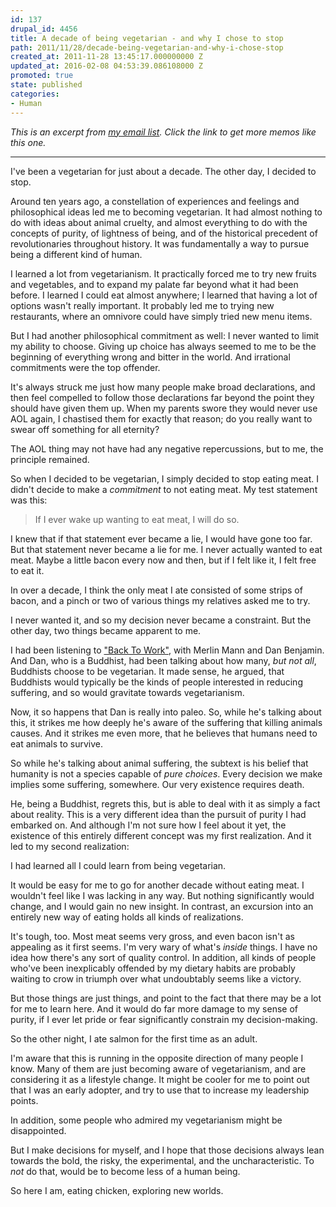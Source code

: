 ```yaml
---
id: 137
drupal_id: 4456
title: A decade of being vegetarian - and why I chose to stop
path: 2011/11/28/decade-being-vegetarian-and-why-i-chose-stop
created_at: 2011-11-28 13:45:17.000000000 Z
updated_at: 2016-02-08 04:53:39.086108000 Z
promoted: true
state: published
categories:
- Human
---
```

_This is an excerpt from [my email list](http://micahredding.com/list). Click the link to get more memos like this one._

---  
  
  

I've been a vegetarian for just about a decade. The other day, I decided to stop.

Around ten years ago, a constellation of experiences and feelings and philosophical ideas led me to becoming vegetarian. It had almost nothing to do with ideas about animal cruelty, and almost everything to do with the concepts of purity, of lightness of being, and of the historical precedent of revolutionaries throughout history. It was fundamentally a way to pursue being a different kind of human.

I learned a lot from vegetarianism. It practically forced me to try new fruits and vegetables, and to expand my palate far beyond what it had been before. I learned I could eat almost anywhere; I learned that having a lot of options wasn't really important. It probably led me to trying new restaurants, where an omnivore could have simply tried new menu items.

But I had another philosophical commitment as well: I never wanted to limit my ability to choose. Giving up choice has always seemed to me to be the beginning of everything wrong and bitter in the world. And irrational commitments were the top offender.

It's always struck me just how many people make broad declarations, and then feel compelled to follow those declarations far beyond the point they should have given them up. When my parents swore they would never use AOL again, I chastised them for exactly that reason; do you really want to swear off something for all eternity?

The AOL thing may not have had any negative repercussions, but to me, the principle remained. 

So when I decided to be vegetarian, I simply decided to stop eating meat. I didn't decide to make a _commitment_ to not eating meat. My test statement was this:

> If I ever wake up wanting to eat meat, I will do so.

I knew that if that statement ever became a lie, I would have gone too far. But that statement never became a lie for me. I never actually wanted to eat meat. Maybe a little bacon every now and then, but if I felt like it, I felt free to eat it.

In over a decade, I think the only meat I ate consisted of some strips of bacon,  and a pinch or two of various things my relatives asked me to try.

I never wanted it, and so my decision never became a constraint. But the other day, two things became apparent to me.

I had been listening to ["Back To Work"](http://5by5.tv/b2w), with Merlin Mann and Dan Benjamin. And Dan, who is a Buddhist, had been talking about how many, _but not all_, Buddhists choose to be vegetarian. It made sense, he argued, that Buddhists would typically be the kinds of people interested in reducing suffering, and so would gravitate towards vegetarianism. 

Now, it so happens that Dan is really into paleo. So, while he's talking about this, it strikes me how deeply he's aware of the suffering that killing animals causes. And it strikes me even more, that he believes that humans need to eat animals to survive.

So while he's talking about animal suffering, the subtext is his belief that humanity is not a species capable of _pure choices_. Every decision we make implies some suffering, somewhere. Our very existence requires death.

He, being a Buddhist, regrets this, but is able to deal with it as simply a fact about reality. This is a very different idea than the pursuit of purity I had embarked on. And although I'm not sure how I feel about it yet, the existence of this entirely different concept was my first realization. And it led to my second realization:

I had learned all I could learn from being vegetarian.

It would be easy for me to go for another decade without eating meat. I wouldn't feel like I was lacking in any way. But nothing significantly would change, and I would gain no new insight. In contrast, an excursion into an entirely new way of eating holds all kinds of realizations.

It's tough, too. Most meat seems very gross, and even bacon isn't as appealing as it first seems. I'm very wary of what's _inside_ things. I have no idea how there's any sort of quality control. In addition, all kinds of people who've been inexplicably offended by my dietary habits are probably waiting to crow in triumph over what undoubtably seems like a victory.

But those things are just things, and point to the fact that there may be a lot for me to learn here. And it would do far more damage to my sense of purity, if I ever let pride or fear significantly constrain my decision-making.

So the other night, I ate salmon for the first time as an adult.

I'm aware that this is running in the opposite direction of many people I know. Many of them are just becoming aware of vegetarianism, and are considering it as a lifestyle change. It might be cooler for me to point out that I was an early adopter, and try to use that to increase my leadership points. 

In addition, some people who admired my vegetarianism might be disappointed.

But I make decisions for myself, and I hope that those decisions always lean towards the bold, the risky, the experimental, and the uncharacteristic. To _not_ do that, would be to become less of a human being.

So here I am, eating chicken, exploring new worlds.
